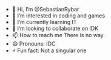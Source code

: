 - 👋 Hi, I’m @SebastianRybar
- 👀 I’m interested in coding and games
- 🌱 I’m currently learning IT
- 💞️ I’m looking to collaborate on IDK
- 📫 How to reach me There is no way
- 😄 Pronouns: IDC
- ⚡ Fun fact: Not a singular one

<!---
SebastianRybar/SebastianRybar is a ✨ special ✨ repository because its `README.md` (this file) appears on your GitHub profile.
You can click the Preview link to take a look at your changes.
--->
